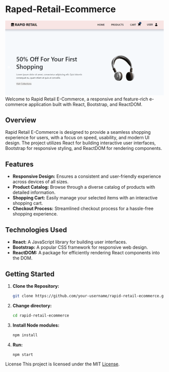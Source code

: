 # Raped-Retail-Ecommerce
![](https://github.com/adityaS011/Raped-Retail-Ecommerce/blob/main/public/screenshot.png)
Welcome to Rapid Retail E-Commerce, a responsive and feature-rich e-commerce application built with React, Bootstrap, and ReactDOM.

## Overview

Rapid Retail E-Commerce is designed to provide a seamless shopping experience for users, with a focus on speed, usability, and modern UI design. The project utilizes React for building interactive user interfaces, Bootstrap for responsive styling, and ReactDOM for rendering components.

## Features

- **Responsive Design:** Ensures a consistent and user-friendly experience across devices of all sizes.
- **Product Catalog:** Browse through a diverse catalog of products with detailed information.
- **Shopping Cart:** Easily manage your selected items with an interactive shopping cart.
- **Checkout Process:** Streamlined checkout process for a hassle-free shopping experience.

## Technologies Used

- **React:** A JavaScript library for building user interfaces.
- **Bootstrap:** A popular CSS framework for responsive web design.
- **ReactDOM:** A package for efficiently rendering React components into the DOM.

## Getting Started

1. **Clone the Repository:**
   ```bash
   git clone https://github.com/your-username/rapid-retail-ecommerce.git

2. **Change directory:**
   ```bash
   cd rapid-retail-ecommerce

3. **Install Node modules:**
   ```bash
   npm install

4. **Run:**
   ```bash
   npm start

License
This project is licensed under the MIT [License](https://github.com/adityaS011/Raped-Retail-Ecommerce/blob/main/License).
